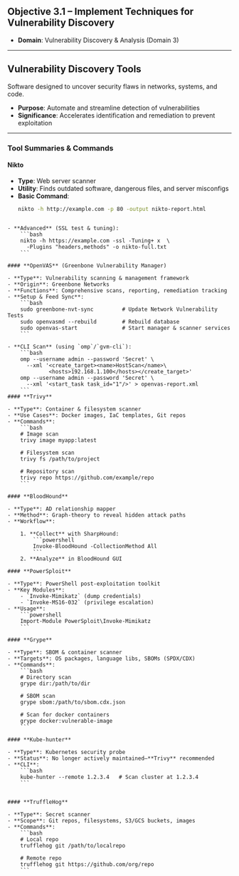 ## Objective 3.1 – Implement Techniques for Vulnerability Discovery  
- **Domain**: Vulnerability Discovery & Analysis (Domain 3)

---

## Vulnerability Discovery Tools  
Software designed to uncover security flaws in networks, systems, and code.
- **Purpose**: Automate and streamline detection of vulnerabilities  
- **Significance**: Accelerates identification and remediation to prevent exploitation

---

### Tool Summaries & Commands  

#### **Nikto**  
- **Type**: Web server scanner  
- **Utility**: Finds outdated software, dangerous files, and server misconfigs  
- **Basic Command**:  
  ```bash
  nikto -h http://example.com -p 80 -output nikto-report.html
```

- **Advanced** (SSL test & tuning):
    ```bash
    nikto -h https://example.com -ssl -Tuning+ x  \
      -Plugins "headers,methods" -o nikto-full.txt
    ```

#### **OpenVAS** (Greenbone Vulnerability Manager)

- **Type**: Vulnerability scanning & management framework
- **Origin**: Greenbone Networks
- **Functions**: Comprehensive scans, reporting, remediation tracking
- **Setup & Feed Sync**:
    ```bash
    sudo greenbone-nvt-sync         # Update Network Vulnerability Tests
    sudo openvasmd --rebuild        # Rebuild database
    sudo openvas-start              # Start manager & scanner services
    ```

- **CLI Scan** (using `omp`/`gvm-cli`):
    ```bash
    omp --username admin --password 'Secret' \
      --xml '<create_target><name>HostScan</name>\
             <hosts>192.168.1.100</hosts></create_target>'
    omp --username admin --password 'Secret' \
      --xml '<start_task task_id="1"/>' > openvas-report.xml
    ```
#### **Trivy**

- **Type**: Container & filesystem scanner
- **Use Cases**: Docker images, IaC templates, Git repos
- **Commands**:
    ```bash
    # Image scan
    trivy image myapp:latest
    
    # Filesystem scan
    trivy fs /path/to/project
    
    # Repository scan
    trivy repo https://github.com/example/repo
    ```

#### **BloodHound**

- **Type**: AD relationship mapper
- **Method**: Graph-theory to reveal hidden attack paths
- **Workflow**:
    
    1. **Collect** with SharpHound:
        ```powershell
        Invoke-BloodHound -CollectionMethod All
        ```
    2. **Analyze** in BloodHound GUI

#### **PowerSploit**

- **Type**: PowerShell post-exploitation toolkit
- **Key Modules**:
    - `Invoke-Mimikatz` (dump credentials)
    - `Invoke-MS16-032` (privilege escalation)
- **Usage**:
    ```powershell
    Import-Module PowerSploit\Invoke-Mimikatz
    ```

#### **Grype**

- **Type**: SBOM & container scanner
- **Targets**: OS packages, language libs, SBOMs (SPDX/CDX)
- **Commands**:
    ```bash
    # Directory scan
    grype dir:/path/to/dir
    
    # SBOM scan
    grype sbom:/path/to/sbom.cdx.json
	
	# Scan for docker containers
	grype docker:vulnerable-image
    ```

#### **Kube-hunter**

- **Type**: Kubernetes security probe
- **Status**: No longer actively maintained—**Trivy** recommended
- **CLI**:
    ```bash
    kube-hunter --remote 1.2.3.4   # Scan cluster at 1.2.3.4
    ```
    

#### **TruffleHog**

- **Type**: Secret scanner
- **Scope**: Git repos, filesystems, S3/GCS buckets, images
- **Commands**:
    ```bash
    # Local repo
    trufflehog git /path/to/localrepo
    
    # Remote repo
    trufflehog git https://github.com/org/repo
    ```